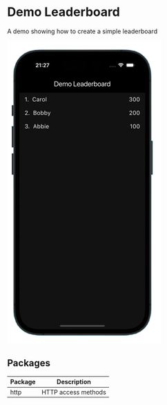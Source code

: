 # Demo Leaderboard 

A demo showing how to create a simple leaderboard

![leaderboard_main](https://github.com/rosera/demo_leaderboard/blob/main/screenshots/leaderboard-screenshot.png "Mobile App")

## Packages

| Package                  | Description               |
|--------------------------|---------------------------|
| http                     | HTTP access methods       |
